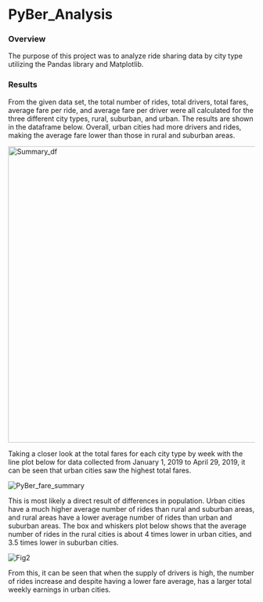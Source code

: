 # PyBer_Analysis

### Overview 
The purpose of this project was to analyze ride sharing data by city type utilizing the Pandas library and Matplotlib. 

### Results 
From the given data set, the total number of rides, total drivers, total fares, average fare per ride, and average fare per driver were all calculated for the three different city types, rural, suburban, and urban. The results are shown in the dataframe below. Overall, urban cities had more drivers and rides, making the average fare lower than those in rural and suburban areas. 

<img width="604" alt="Summary_df" src="https://user-images.githubusercontent.com/85901073/127080364-53c55624-2e37-4afe-9924-72e0bb642671.png">

Taking a closer look at the total fares for each city type by week with the line plot below for data collected from January 1, 2019 to April 29, 2019, it can be seen that urban cities saw the highest total fares.  

![PyBer_fare_summary](https://user-images.githubusercontent.com/85901073/127080772-ee8ae323-9f3a-48ab-b92b-62f9bb78c036.png)

This is most likely a direct result of differences in population. Urban cities have a much higher average number of rides than rural and suburban areas, and rural areas have a lower average number of rides than urban and suburban areas. The box and whiskers plot below shows that the average number of rides in the rural cities is about 4 times lower in urban cities, and 3.5 times lower in suburban cities. 

![Fig2](https://user-images.githubusercontent.com/85901073/127081123-c8e4d532-2f3c-4f4e-bee6-d3756f330923.png)

From this, it can be seen that when the supply of drivers is high, the number of rides increase and despite having a lower fare average, has a larger total weekly earnings in urban cities. 


